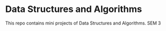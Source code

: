 # Data Structures and Algorithms
This repo contains mini projects of Data Structures and Algorithms.
SEM 3

